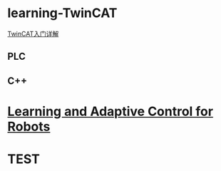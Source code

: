 # learning-TwinCAT

[TwinCAT入门详解](http://www.siemcon.com/index.php?m=content&c=index&a=show&catid=39&id=1934)

## PLC


## C++


# [Learning and Adaptive Control for Robots](https://www.epfl.ch/labs/lasa/mit-press-book-learning/#mit-book-table)


# TEST
